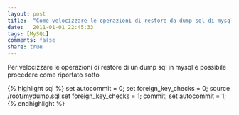 ```yaml
---
layout: post
title:  "Come velocizzare le operazioni di restore da dump sql di mysql"
date:   2011-01-01 22:45:33
tags: [MySQL]
comments: false
share: true
---
```


Per velocizzare le operazioni di restore di un dump sql in mysql è possibile procedere come riportato sotto

{% highlight sql %}
set autocommit = 0;
set foreign_key_checks = 0;
source /root/mydump.sql
set foreign_key_checks = 1;
commit;
set autocommit = 1;
{% endhighlight %}
